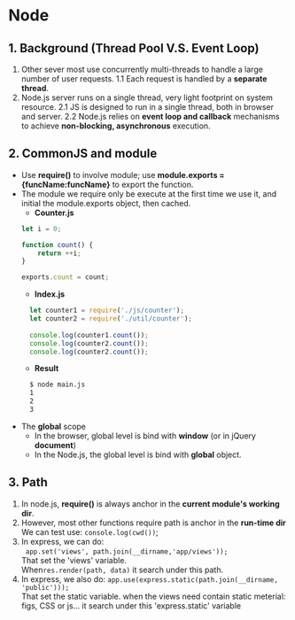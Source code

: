 # Node
## 1. Background (Thread Pool V.S. Event Loop)
1. Other sever most use concurrently multi-threads to handle a large number of user requests.
1.1 Each request is handled by a **separate thread**.
2. Node.js server runs on a single thread, very light footprint on system resource.
2.1 JS is designed to run in a single thread, both in browser and server.
2.2 Node.js relies on **event loop and callback** mechanisms to achieve **non-blocking, asynchronous** execution.
## 2. CommonJS and module
* Use **require()** to involve module; use **module.exports = {funcName:funcName}** to export the function.
* The module we require only be execute at the first time we use it, and initial the module.exports object, then cached.
    * **Counter.js**
    ```javascript
    let i = 0;
    
    function count() {
        return ++i;
    }
    
    exports.count = count;
    ```
    * **Index.js**
    ```javascript
      let counter1 = require('./js/counter');
      let counter2 = require('./util/counter');
      
      console.log(counter1.count());
      console.log(counter2.count());
      console.log(counter2.count());
    ```
    * **Result**
    ```bash
      $ node main.js
      1
      2
      3
    ```
* The **global** scope
    * In the browser, global level is bind with **window** (or in jQuery **document**)
    * In the Node.js, the global level is bind with **global** object.
## 3. Path
1. In node.js, **require()** is always anchor in the **current module's working dir**.
2. However, most other functions require path is anchor in the **run-time dir** 
<br /> We can test use: ```console.log(cwd())```;
3. In express, we can do:
<br /> ``` app.set('views', path.join(__dirname,'app/views'));```
<br /> That set the 'views' variable. 
<br /> When```res.render(path, data)``` it search under this path.
4. In express, we also do:
```app.use(express.static(path.join(__dirname, 'public')));```
<br />That set the static variable. when the views need contain static meterial: figs, CSS or js... it search under this 'express.static' variable
